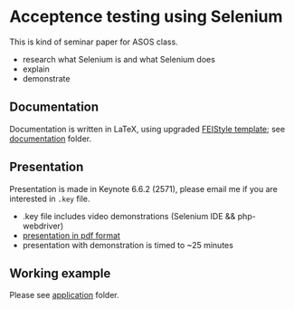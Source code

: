 # Acceptence testing using Selenium
This is kind of seminar paper for ASOS class.

 - research what Selenium is and what Selenium does
 - explain
 - demonstrate

## Documentation
Documentation is written in LaTeX, using upgraded [FEIStyle template](https://github.com/Kyslik/FEIStyle); see [documentation](https://github.com/Kyslik/asos-selenium/blob/master/documentation) folder.

## Presentation
Presentation is made in Keynote 6.6.2 (2571), please email me if you are interested in `.key` file.

 - .key file includes video demonstrations (Selenium IDE && php-webdriver)
 - [presentation in pdf format](https://github.com/Kyslik/asos-selenium/blob/master/presentation/selenium-martin-kiesel.pdf)
 - presentation with demonstration is timed to ~25 minutes
 
## Working example
Please see [application](https://github.com/Kyslik/asos-selenium/blob/master/aplication) folder.